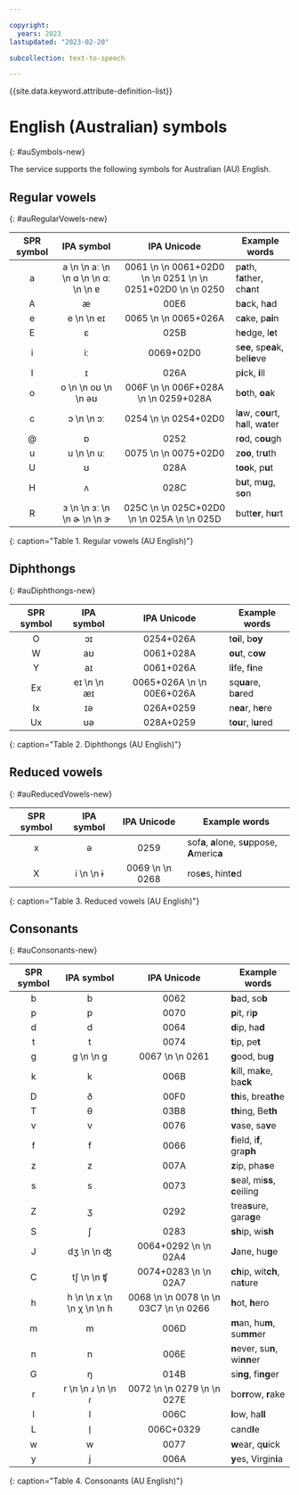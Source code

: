 ```yaml
---

copyright:
  years: 2023
lastupdated: "2023-02-20"

subcollection: text-to-speech

---
```


{{site.data.keyword.attribute-definition-list}}

# English (Australian) symbols
{: #auSymbols-new}

The service supports the following symbols for Australian (AU) English.

## Regular vowels
{: #auRegularVowels-new}

| SPR symbol | IPA symbol | IPA Unicode | Example words |
|:----------:|:----------:|:-----------:|---------------|
| a | a  \n   \n &#97;&#720;  \n   \n &#593;  \n   \n &#593;&#720;  \n   \n &#592; | 0061  \n   \n 0061+02D0  \n   \n 0251  \n   \n 0251+02D0  \n   \n 0250 | p**a**th, f**a**ther, ch**a**nt |
| A | &#230; | 00E6 | b**a**ck, h**a**d |
| e | e  \n   \n &#101;&#618; | 0065  \n   \n 0065+026A | c**a**ke, p**ai**n |
| E | &#603; | 025B | h**e**dge, l**e**t |
| i | &#105;&#720; | 0069+02D0 | s**ee**, sp**ea**k, bel**ie**ve |
| I | &#618; | 026A | p**i**ck, **i**ll |
| o | o  \n   \n &#111;&#650;  \n   \n &#601;&#650; | 006F  \n   \n 006F+028A  \n   \n 0259+028A | b**o**th, **oa**k |
| c | &#596;  \n   \n &#596;&#720; | 0254  \n   \n 0254+02D0 | l**a**w, c**ou**rt, h**a**ll, w**a**ter |
| @ | &#594; | 0252 | r**o**d, c**ou**gh |
| u | u  \n   \n &#117;&#720; | 0075  \n   \n 0075+02D0 | z**oo**, tr**u**th |
| U | &#650; | 028A | t**oo**k, p**u**t |
| H | &#652; | 028C | b**u**t, m**u**g, s**o**n |
| R | &#604;  \n   \n &#604;&#720;  \n   \n &#602;  \n   \n &#605; | 025C  \n   \n 025C+02D0  \n   \n 025A  \n   \n 025D | butt**er**, h**u**rt |
{: caption="Table 1. Regular vowels (AU English)"}

## Diphthongs
{: #auDiphthongs-new}

| SPR symbol | IPA symbol | IPA Unicode | Example words |
|:----------:|:----------:|:-----------:|---------------|
| O | &#596;&#618; | 0254+026A | t**oi**l, b**oy** |
| W | &#97;&#650; | 0061+028A | **ou**t, c**ow** |
| Y | &#97;&#618; | 0061+026A | l**i**fe, f**i**ne |
| Ex | eɪ  \n  \n æɪ | 0065+026A  \n  \n 00E6+026A | sq**ua**re, b**a**red |
| Ix | ɪə | 026A+0259 | n**ea**r, h**e**re |
| Ux | ʊə | 028A+0259 | t**ou**r, l**u**red |
{: caption="Table 2. Diphthongs (AU English)"}

## Reduced vowels
{: #auReducedVowels-new}

| SPR symbol | IPA symbol | IPA Unicode | Example words |
|:----------:|:----------:|:-----------:|---------------|
| x | &#601; | 0259 | sof**a**, **a**lone, s**u**ppose, **A**meric**a** |
| X | i  \n   \n &#616; | 0069  \n   \n 0268 | ros**e**s, hint**e**d |
{: caption="Table 3. Reduced vowels (AU English)"}

## Consonants
{: #auConsonants-new}

| SPR symbol | IPA symbol | IPA Unicode | Example words |
|:----------:|:----------:|:-----------:|---------------|
| b | b | 0062 | **b**ad, so**b** |
| p | p | 0070 | **p**it, ri**p** |
| d | d | 0064 | **d**ip, ha**d** |
| t | t | 0074 | **t**ip, pe**t** |
| g | g  \n   \n &#609; | 0067  \n   \n 0261 | **g**ood, bu**g** |
| k | k | 006B | **k**ill, ma**k**e, ba**ck** |
| D | &#240; | 00F0 | **th**is, brea**th**e |
| T | &#952; | 03B8 | **th**ing, Be**th** |
| v | v | 0076 | **v**ase, sa**v**e |
| f | f | 0066 | **f**ield, i**f**, gra**ph** |
| z | z | 007A | **z**ip, pha**s**e |
| s | s | 0073 | **s**eal, mi**ss**, **c**eiling |
| Z | &#658; | 0292 | trea**s**ure, gara**g**e |
| S | &#643; | 0283 | **sh**ip, wi**sh** |
| J | &#100;&#658;  \n   \n &#676; | 0064+0292  \n   \n 02A4 | **J**ane, hu**g**e |
| C | &#116;&#643;  \n   \n &#679; | 0074+0283  \n   \n 02A7 | **ch**ip, wit**ch**, na**t**ure |
| h | h  \n   \n x  \n   \n &#967;  \n   \n &#614; | 0068  \n   \n 0078  \n   \n 03C7  \n   \n 0266 | **h**ot, **h**ero |
| m | m | 006D | **m**an, hu**m**, su**mm**er |
| n | n | 006E | **n**ever, su**n**, wi**nn**er |
| G | &#331; | 014B | si**ng**, fi**ng**er |
| r | r  \n   \n &#633;  \n   \n &#638; | 0072  \n   \n 0279  \n   \n 027E | bo**rr**ow, **r**ake |
| l | l | 006C | **l**ow, ha**ll** |
| L | &#108;&#809; | 006C+0329 | cand**l**e |
| w | w | 0077 | **w**ear, q**u**ick |
| y | j | 006A | **y**es, Virgin**i**a |
{: caption="Table 4. Consonants (AU English)"}
